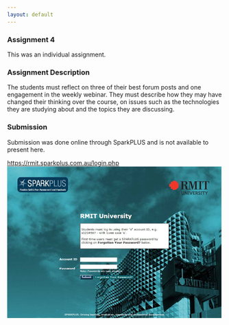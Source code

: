 ```yaml
---
layout: default
---
```


<h3 class="font-weight-bold pb-2 mb-4">Assignment 4</h3>

<p>This was an individual assignment.<p>

<h3 class="font-weight-bold pb-2 mb-4">Assignment Description</h3>

<p>The students must reflect on three of their best forum posts and one engagement in the weekly webinar. They must describe how they may have changed their thinking over the course, on issues such as the technologies they are studying about and the topics they are discussing.</p>

<h3 class="font-weight-bold pb-2 mb-4">Submission</h3>

<p>Submission was done online through SparkPLUS and is not available to present here.</p>

<a href="https://rmit.sparkplus.com.au/login.php" target="_blank">https://rmit.sparkplus.com.au/login.php</a><br>
<img src="assets/SparkPLUS.jpg" style="max-width: 500px">

